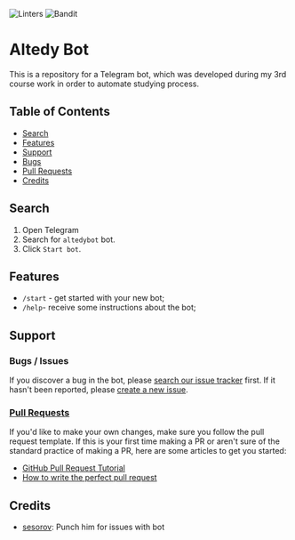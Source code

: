 ![Linters](https://github.com/sesorov/Altedy/actions/workflows/linters.yml/badge.svg)
![Bandit](https://github.com/sesorov/Altedy/actions/workflows/bandit.yml/badge.svg)

# Altedy Bot

This is a repository for a Telegram bot, which was developed during my 3rd course work in order to automate studying process.

## Table of Contents
- [Search](#search)
- [Features](#features)
- [Support](#support)
 - [Bugs](#bugs--issues)
 - [Pull Requests](#pull-requests)
- [Credits](#credits)

## Search

1. Open Telegram
2. Search for `altedybot` bot.
3. Click `Start bot`.

## Features

* `/start` - get started with your new bot;
* `/help`- receive some instructions about the bot;

## Support

### Bugs / Issues
If you discover a bug in the bot, please [search our issue tracker](https://github.com/sesorov/Altedy/issues) first. If it hasn't been reported, please [create a new issue](https://github.com/sesorov/Altedy/issues/new).

### [Pull Requests](https://github.com/sesorov/Altedy/pulls)
If you'd like to make your own changes, make sure you follow the pull request template.
If this is your first time making a PR or aren't sure of the standard practice of making a PR, here are some articles to get you started:
 - [GitHub Pull Request Tutorial](https://www.thinkful.com/learn/github-pull-request-tutorial/)
 - [How to write the perfect pull request](https://github.com/blog/1943-how-to-write-the-perfect-pull-request)

## Credits
- [sesorov](https://github.com/sesorov): Punch him for issues with bot
